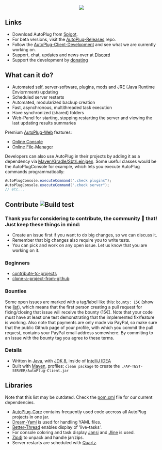 <div align="center">
   <img src="https://i.imgur.com/BMpvtWP.png">
</div>
  
## Links
- Download AutoPlug from [Spigot](https://www.spigotmc.org/resources/autoplug-automatic-plugin-updater.78414/).
- For beta versions, visit the [AutoPlug-Releases](https://github.com/Osiris-Team/AutoPlug-Releases) repo.
- Follow the [AutoPlug-Client-Development](https://bit.ly/acprogress) and see what we are currently working on.
- Support, chat, updates and news over at [Discord](https://discord.com/invite/GGNmtCC)
- Support the development by [donating](https://www.paypal.com/donate?hosted_button_id=JNXQCWF2TF9W4)

## What can it do?
- Automated self, server-software, plugins, mods and JRE (Java Runtime Enviornment) updating
- Scheduled server restarts
- Automated, modularized backup creation
- Fast, asynchronous, multithreaded task execution
- Have synchronized (shared) folders
- Web-Panel for starting, stopping restarting the server and viewing the last updating results summaries

Premium [AutoPlug-Web](https://autoplug.one) features:

- [Online Console](online-console.gif)
- [Online File-Manager](file-manager.gif)

Developers can also use AutoPlug in their projects by
adding it as a dependency via [Maven/Gradle/Sbt/Leinigen](https://jitpack.io/#Osiris-Team/AutoPlug-Client/-SNAPSHOT).
Some useful classes would be the AutoPlugConsole for example,
which lets you execute AutoPlug commands programmatically:
```java
AutoPlugConsole.executeCommand(".check plugins");
AutoPlugConsole.executeCommand(".check server");
// etc...
```

## Contribute ![Build test](https://github.com/Osiris-Team/AutoPlug-Client/workflows/build/badge.svg)
### Thank you for considering to contribute, the community 💙 that! Just keep these things in mind:
- Create an issue first if you want to do big changes, so we can discuss it.
- Remember that big changes also require you to write tests.
- You can pick and work on any open issue. Let us know that you are working on it.

### Beginners
- [contribute-to-projects](https://www.jetbrains.com/help/idea/contribute-to-projects.html)
- [clone-a-project-from-github](https://blog.jetbrains.com/idea/2020/10/clone-a-project-from-github/)

### Bounties
Some open issues are marked with a tag/label like this: `bounty: 15€` (show the [list](https://github.com/Osiris-Team/AutoPlug-Client/labels/bounty%3A%2015%E2%82%AC)), which means that the first person
creating a pull request for fixing/closing that issue will receive the bounty (15€). Note that your code must have
at least one test demonstrating that the implemented fix/feature is working. Also note that payments are only made via PayPal, so make sure
that the public Github page of your profile, with which you commit the pull request, contains your PayPal email address somewhere.
By commiting to an issue with the bounty tag you agree to these terms.

### Details
- Written in [Java](https://java.com/),
  with [JDK 8](https://www.oracle.com/java/technologies/javase/javase-jdk8-downloads.html), inside
  of [IntelliJ IDEA](https://www.jetbrains.com/idea/)
- Built with [Maven](https://maven.apache.org/), profiles: `clean package` to create the `./AP-TEST-SERVER/AutoPlug-Client.jar` 

## Libraries
Note that this list may be outdated. Check the [pom.xml](/pom.xml) file for our current dependencies.
- [AutoPlug-Core](https://github.com/Osiris-Team/AutoPlug-Core) contains frequently used code accross all AutoPlug
  projects in one jar.
- [Dream-Yaml](https://github.com/Osiris-Team/Dream-Yaml) is used for handling YAML files.
- [Better-Thread](https://github.com/Osiris-Team/Better-Thread) enables display of 'live-tasks'.
- For console coloring and task display [Jansi](https://github.com/fusesource/jansi) and [Jline](https://github.com/jline/jline3) is used.
- [Zip4j](https://github.com/srikanth-lingala/zip4j) to unpack and handle jar/zips.
- Server restarts are scheduled with [Quartz](http://www.quartz-scheduler.org/).
